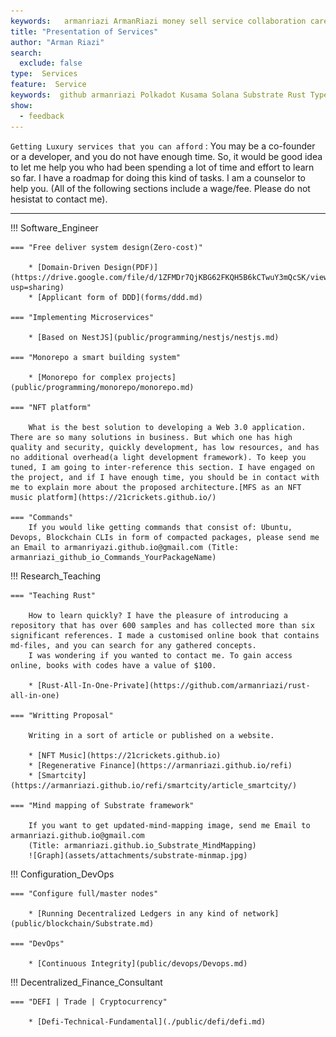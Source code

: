 ```yaml
---
keywords:   armanriazi ArmanRiazi money sell service collaboration career
title: "Presentation of Services"
author: "Arman Riazi"
search:
  exclude: false
type:  Services
feature:  Service
keywords:  github armanriazi Polkadot Kusama Solana Substrate Rust Typescript Postgresql NestJS
show:
  - feedback
---
```


`Getting Luxury services that you can afford`
:   You may be a co-founder or a developer, and you do not have enough time. So, it would be good idea to let me help you who had been spending a lot of time and effort to learn so far. I have a roadmap for doing this kind of tasks. I am a counselor to help you. (All of the following sections include a wage/fee. Please do not hesistat to contact me).

---

!!! Software_Engineer

    === "Free deliver system design(Zero-cost)"

        * [Domain-Driven Design(PDF)](https://drive.google.com/file/d/1ZFMDr7QjKBG62FKQH5B6kCTwuY3mQcSK/view?usp=sharing)
        * [Applicant form of DDD](forms/ddd.md)
        
    === "Implementing Microservices"

        * [Based on NestJS](public/programming/nestjs/nestjs.md)        

    === "Monorepo a smart building system"

        * [Monorepo for complex projects](public/programming/monorepo/monorepo.md)
    
    === "NFT platform"

        What is the best solution to developing a Web 3.0 application. There are so many solutions in business. But which one has high quality and security, quickly development, has low resources, and has no additional overhead(a light development framework). To keep you tuned, I am going to inter-reference this section. I have engaged on the project, and if I have enough time, you should be in contact with me to explain more about the proposed architecture.[MFS as an NFT music platform](https://21crickets.github.io/)
    
    === "Commands"
        If you would like getting commands that consist of: Ubuntu, Devops, Blockchain CLIs in form of compacted packages, please send me an Email to armanriyazi.github.io@gmail.com (Title: armanriazi_github_io_Commands_YourPackageName)

!!! Research_Teaching
 
    === "Teaching Rust"

        How to learn quickly? I have the pleasure of introducing a repository that has over 600 samples and has collected more than six significant references. I made a customised online book that contains md-files, and you can search for any gathered concepts.
        I was wondering if you wanted to contact me. To gain access online, books with codes have a value of $100.

        * [Rust-All-In-One-Private](https://github.com/armanriazi/rust-all-in-one)

    === "Writting Proposal"

        Writing in a sort of article or published on a website.

        * [NFT Music](https://21crickets.github.io)                
        * [Regenerative Finance](https://armanriazi.github.io/refi)        
        * [Smartcity](https://armanriazi.github.io/refi/smartcity/article_smartcity/)                

    === "Mind mapping of Substrate framework"

        If you want to get updated-mind-mapping image, send me Email to armanriazi.github.io@gmail.com 
        (Title: armanriazi.github.io_Substrate_MindMapping)
        ![Graph](assets/attachments/substrate-minmap.jpg)

!!! Configuration_DevOps

    === "Configure full/master nodes"      

        * [Running Decentralized Ledgers in any kind of network](public/blockchain/Substrate.md)
    
    === "DevOps"      

        * [Continuous Integrity](public/devops/Devops.md)        


!!! Decentralized_Finance_Consultant

    === "DEFI | Trade | Cryptocurrency"            

        * [Defi-Technical-Fundamental](./public/defi/defi.md)
